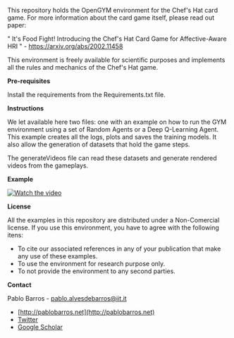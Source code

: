 This repository holds the OpenGYM environment for the Chef's Hat card game.
For more information about the card game itself, please read out paper:

" It's Food Fight! Introducing the Chef's Hat Card Game for Affective-Aware HRI " - https://arxiv.org/abs/2002.11458

This environment is freely available for scientific purposes and implements all the rules and mechanics of the Chef's Hat game.

**Pre-requisites**

Install the requirements from the Requirements.txt file.

**Instructions**

We let available here two files: one with an example on how to run the GYM environment using a set of Random Agents or a Deep Q-Learning Agent.
This example creates all the logs, plots and saves the training models. It also allow the generation of datasets that hold the game steps.

The generateVideos file can read these datasets and generate rendered videos from the gameplays.
    

**Example**

[![Watch the video](https://www2.informatik.uni-hamburg.de/wtm/OMG-EmotionChallenge/images/challenge_details/video1_cover.png)](https://www.youtube.com/embed/rxp3Xx4De7k)



**License**

All the examples in this repository are distributed under a Non-Comercial license. If you use this environment, you have to agree with the following itens:

- To cite our associated references in any of your publication that make any use of these examples.
- To use the environment for research purpose only.
- To not provide the environment to any second parties.

**Contact**

Pablo Barros - pablo.alvesdebarros@iit.it

- [http://pablobarros.net](http://pablobarros.net)
- [Twitter](https://twitter.com/PBarros_br)
- [Google Scholar](https://scholar.google.com/citations?user=LU9tpkMAAAAJ)
